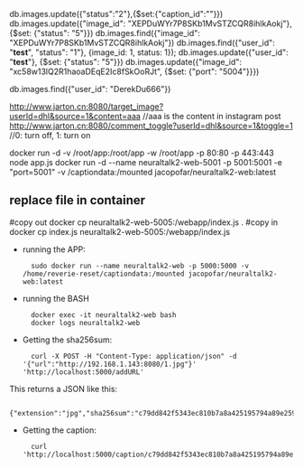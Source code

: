 
db.images.update({"status":"2"},{$set:{"caption_id":""}})
db.images.update({"image_id": "XEPDuWYr7P8SKb1MvSTZCQR8ihlkAokj"}, {$set: {"status": "5"}})
db.images.find({"image_id": "XEPDuWYr7P8SKb1MvSTZCQR8ihlkAokj"})
db.images.find({"user_id": "__test__", "status": "1"}, {image_id: 1, status: 1});
db.images.update({"user_id": "__test__"}, {$set: {"status": "5"}})
db.images.update({"image_id": "xc58w13lQ2R1haoaDEqE2Ic8fSkOoRJt", {$set: {"port": "5004"}}})

db.images.find({"user_id": "DerekDu666"})

http://www.jarton.cn:8080/target_image?userId=dhl&source=1&content=aaa //aaa is the content in instagram post
http://www.jarton.cn:8080/comment_toggle?userId=dhl&source=1&toggle=1 //0: turn off, 1: turn on

docker run -d -v /root/app:/root/app -w /root/app -p 80:80 -p 443:443 node app.js
docker run -d --name neuraltalk2-web-5001 -p 5001:5001 -e "port=5001" -v /captiondata:/mounted jacopofar/neuraltalk2-web:latest

## replace file in container
#copy out
docker cp neuraltalk2-web-5005:/webapp/index.js .
#copy in
docker cp index.js neuraltalk2-web-5005:/webapp/index.js

- running the APP:

		sudo docker run --name neuraltalk2-web -p 5000:5000 -v /home/reverie-reset/captiondata:/mounted jacopofar/neuraltalk2-web:latest

- running the BASH

		docker exec -it neuraltalk2-web bash
		docker logs neuraltalk2-web

- Getting the sha256sum:

		curl -X POST -H "Content-Type: application/json" -d '{"url":"http://192.168.1.143:8080/1.jpg"}' 'http://localhost:5000/addURL'

This returns a JSON like this:

		{"extension":"jpg","sha256sum":"c79dd842f5343ec810b7a8a425195794a89e259b36bc7768323f5e50f888db7a"}

- Getting the caption:

		curl 'http://localhost:5000/caption/c79dd842f5343ec810b7a8a425195794a89e259b36bc7768323f5e50f888db7a'

